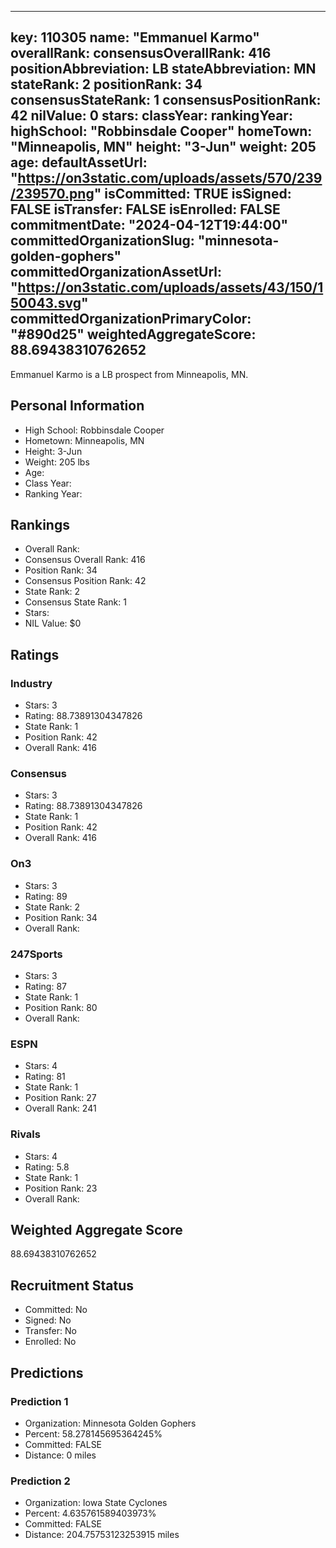 ---
  key: 110305
  name: "Emmanuel Karmo"
  overallRank: 
  consensusOverallRank: 416
  positionAbbreviation: LB
  stateAbbreviation: MN
  stateRank: 2
  positionRank: 34
  consensusStateRank: 1
  consensusPositionRank: 42
  nilValue: 0
  stars: 
  classYear: 
  rankingYear: 
  highSchool: "Robbinsdale Cooper"
  homeTown: "Minneapolis, MN"
  height: "3-Jun"
  weight: 205
  age: 
  defaultAssetUrl: "https://on3static.com/uploads/assets/570/239/239570.png"
  isCommitted: TRUE
  isSigned: FALSE
  isTransfer: FALSE
  isEnrolled: FALSE
  commitmentDate: "2024-04-12T19:44:00"
  committedOrganizationSlug: "minnesota-golden-gophers"
  committedOrganizationAssetUrl: "https://on3static.com/uploads/assets/43/150/150043.svg"
  committedOrganizationPrimaryColor: "#890d25"
  weightedAggregateScore: 88.69438310762652
  ---
  
  Emmanuel Karmo is a LB prospect from Minneapolis, MN.
  
  ## Personal Information
  - High School: Robbinsdale Cooper
  - Hometown: Minneapolis, MN
  - Height: 3-Jun
  - Weight: 205 lbs
  - Age: 
  - Class Year: 
  - Ranking Year: 
  
  ## Rankings
  - Overall Rank: 
  - Consensus Overall Rank: 416
  - Position Rank: 34
  - Consensus Position Rank: 42
  - State Rank: 2
  - Consensus State Rank: 1
  - Stars: 
  - NIL Value: $0
  
  ## Ratings
  
  ### Industry
  - Stars: 3
  - Rating: 88.73891304347826
  - State Rank: 1
  - Position Rank: 42
  - Overall Rank: 416
  
  ### Consensus
  - Stars: 3
  - Rating: 88.73891304347826
  - State Rank: 1
  - Position Rank: 42
  - Overall Rank: 416
  
  ### On3
  - Stars: 3
  - Rating: 89
  - State Rank: 2
  - Position Rank: 34
  - Overall Rank: 
  
  ### 247Sports
  - Stars: 3
  - Rating: 87
  - State Rank: 1
  - Position Rank: 80
  - Overall Rank: 
  
  ### ESPN
  - Stars: 4
  - Rating: 81
  - State Rank: 1
  - Position Rank: 27
  - Overall Rank: 241
  
  ### Rivals
  - Stars: 4
  - Rating: 5.8
  - State Rank: 1
  - Position Rank: 23
  - Overall Rank: 
  
  ## Weighted Aggregate Score
  88.69438310762652
  
  ## Recruitment Status
  - Committed: No
  - Signed: No
  - Transfer: No
  - Enrolled: No
  
  
  
  ## Predictions
  
  ### Prediction 1
  - Organization: Minnesota Golden Gophers
  - Percent: 58.278145695364245%
  - Committed: FALSE
  - Distance: 0 miles
  
  ### Prediction 2
  - Organization: Iowa State Cyclones
  - Percent: 4.635761589403973%
  - Committed: FALSE
  - Distance: 204.75753123253915 miles
  